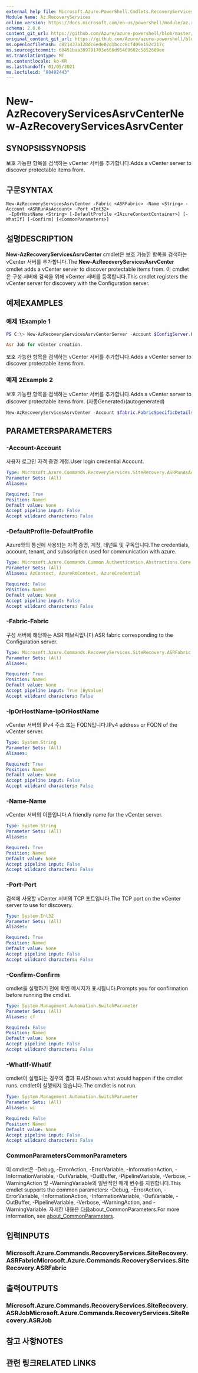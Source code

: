 ```yaml
---
external help file: Microsoft.Azure.PowerShell.Cmdlets.RecoveryServices.SiteRecovery.dll-Help.xml
Module Name: Az.RecoveryServices
online version: https://docs.microsoft.com/en-us/powershell/module/az.recoveryservices/new-azrecoveryservicesasrvcenter
schema: 2.0.0
content_git_url: https://github.com/Azure/azure-powershell/blob/master/src/RecoveryServices/RecoveryServices/help/New-AzRecoveryServicesAsrvCenter.md
original_content_git_url: https://github.com/Azure/azure-powershell/blob/master/src/RecoveryServices/RecoveryServices/help/New-AzRecoveryServicesAsrvCenter.md
ms.openlocfilehash: c821437a128dc6ede02d1bccc8cf409e152c217c
ms.sourcegitcommit: 68451baa389791703e666d95469602c5652609ee
ms.translationtype: MT
ms.contentlocale: ko-KR
ms.lasthandoff: 01/05/2021
ms.locfileid: "98492443"
---
```

# <span data-ttu-id="b7f62-101">New-AzRecoveryServicesAsrvCenter</span><span class="sxs-lookup"><span data-stu-id="b7f62-101">New-AzRecoveryServicesAsrvCenter</span></span>

## <span data-ttu-id="b7f62-102">SYNOPSIS</span><span class="sxs-lookup"><span data-stu-id="b7f62-102">SYNOPSIS</span></span>
<span data-ttu-id="b7f62-103">보호 가능한 항목을 검색하는 vCenter 서버를 추가합니다.</span><span class="sxs-lookup"><span data-stu-id="b7f62-103">Adds a vCenter server to discover protectable items from.</span></span>

## <span data-ttu-id="b7f62-104">구문</span><span class="sxs-lookup"><span data-stu-id="b7f62-104">SYNTAX</span></span>

```
New-AzRecoveryServicesAsrvCenter -Fabric <ASRFabric> -Name <String> -Account <ASRRunAsAccount> -Port <Int32>
 -IpOrHostName <String> [-DefaultProfile <IAzureContextContainer>] [-WhatIf] [-Confirm] [<CommonParameters>]
```

## <span data-ttu-id="b7f62-105">설명</span><span class="sxs-lookup"><span data-stu-id="b7f62-105">DESCRIPTION</span></span>
<span data-ttu-id="b7f62-106">**New-AzRecoveryServicesAsrvCenter** cmdlet은 보호 가능한 항목을 검색하는 vCenter 서버를 추가합니다.</span><span class="sxs-lookup"><span data-stu-id="b7f62-106">The **New-AzRecoveryServicesAsrvCenter** cmdlet adds a vCenter server to discover protectable items from.</span></span> <span data-ttu-id="b7f62-107">이 cmdlet은 구성 서버에 검색을 위해 vCenter 서버를 등록합니다.</span><span class="sxs-lookup"><span data-stu-id="b7f62-107">This cmdlet registers the vCenter server for discovery with the Configuration server.</span></span>

## <span data-ttu-id="b7f62-108">예제</span><span class="sxs-lookup"><span data-stu-id="b7f62-108">EXAMPLES</span></span>

### <span data-ttu-id="b7f62-109">예제 1</span><span class="sxs-lookup"><span data-stu-id="b7f62-109">Example 1</span></span>
```powershell
PS C:\> New-AzRecoveryServicesAsrvCenterServer -Account $ConfigServer.FabricSpecificDetails.RunAsAccounts[1] -Fabric $ConfigServer -Name InmTest59 -Port 443 -Server 10.150.209.6

Asr Job for vCenter creation.
```

<span data-ttu-id="b7f62-110">보호 가능한 항목을 검색하는 vCenter 서버를 추가합니다.</span><span class="sxs-lookup"><span data-stu-id="b7f62-110">Adds a vCenter server to discover protectable items from.</span></span>

### <span data-ttu-id="b7f62-111">예제 2</span><span class="sxs-lookup"><span data-stu-id="b7f62-111">Example 2</span></span>

<span data-ttu-id="b7f62-112">보호 가능한 항목을 검색하는 vCenter 서버를 추가합니다.</span><span class="sxs-lookup"><span data-stu-id="b7f62-112">Adds a vCenter server to discover protectable items from.</span></span> <span data-ttu-id="b7f62-113">(자동Generated)</span><span class="sxs-lookup"><span data-stu-id="b7f62-113">(autogenerated)</span></span>

```powershell <!-- Aladdin Generated Example --> 
New-AzRecoveryServicesAsrvCenter -Account $fabric.FabricSpecificDetails.RunAsAccounts[0] -Fabric $Fabric -IpOrHostName <String> -Name 'V2VM' -Port <Int32>
```

## <span data-ttu-id="b7f62-114">PARAMETERS</span><span class="sxs-lookup"><span data-stu-id="b7f62-114">PARAMETERS</span></span>

### <span data-ttu-id="b7f62-115">-Account</span><span class="sxs-lookup"><span data-stu-id="b7f62-115">-Account</span></span>
<span data-ttu-id="b7f62-116">사용자 로그인 자격 증명 계정.</span><span class="sxs-lookup"><span data-stu-id="b7f62-116">User login credential Account.</span></span>

```yaml
Type: Microsoft.Azure.Commands.RecoveryServices.SiteRecovery.ASRRunAsAccount
Parameter Sets: (All)
Aliases:

Required: True
Position: Named
Default value: None
Accept pipeline input: False
Accept wildcard characters: False
```

### <span data-ttu-id="b7f62-117">-DefaultProfile</span><span class="sxs-lookup"><span data-stu-id="b7f62-117">-DefaultProfile</span></span>
<span data-ttu-id="b7f62-118">Azure와의 통신에 사용되는 자격 증명, 계정, 테넌트 및 구독입니다.</span><span class="sxs-lookup"><span data-stu-id="b7f62-118">The credentials, account, tenant, and subscription used for communication with azure.</span></span>

```yaml
Type: Microsoft.Azure.Commands.Common.Authentication.Abstractions.Core.IAzureContextContainer
Parameter Sets: (All)
Aliases: AzContext, AzureRmContext, AzureCredential

Required: False
Position: Named
Default value: None
Accept pipeline input: False
Accept wildcard characters: False
```

### <span data-ttu-id="b7f62-119">-Fabric</span><span class="sxs-lookup"><span data-stu-id="b7f62-119">-Fabric</span></span>
<span data-ttu-id="b7f62-120">구성 서버에 해당하는 ASR 패브릭입니다.</span><span class="sxs-lookup"><span data-stu-id="b7f62-120">ASR fabric corresponding to the Configuration server.</span></span>

```yaml
Type: Microsoft.Azure.Commands.RecoveryServices.SiteRecovery.ASRFabric
Parameter Sets: (All)
Aliases:

Required: True
Position: Named
Default value: None
Accept pipeline input: True (ByValue)
Accept wildcard characters: False
```

### <span data-ttu-id="b7f62-121">-IpOrHostName</span><span class="sxs-lookup"><span data-stu-id="b7f62-121">-IpOrHostName</span></span>
<span data-ttu-id="b7f62-122">vCenter 서버의 IPv4 주소 또는 FQDN입니다.</span><span class="sxs-lookup"><span data-stu-id="b7f62-122">IPv4 address or FQDN of the vCenter server.</span></span>

```yaml
Type: System.String
Parameter Sets: (All)
Aliases:

Required: True
Position: Named
Default value: None
Accept pipeline input: False
Accept wildcard characters: False
```

### <span data-ttu-id="b7f62-123">-Name</span><span class="sxs-lookup"><span data-stu-id="b7f62-123">-Name</span></span>
<span data-ttu-id="b7f62-124">vCenter 서버의 이름입니다.</span><span class="sxs-lookup"><span data-stu-id="b7f62-124">A friendly name for the vCenter server.</span></span>

```yaml
Type: System.String
Parameter Sets: (All)
Aliases:

Required: True
Position: Named
Default value: None
Accept pipeline input: False
Accept wildcard characters: False
```

### <span data-ttu-id="b7f62-125">-Port</span><span class="sxs-lookup"><span data-stu-id="b7f62-125">-Port</span></span>
<span data-ttu-id="b7f62-126">검색에 사용할 vCenter 서버의 TCP 포트입니다.</span><span class="sxs-lookup"><span data-stu-id="b7f62-126">The TCP port on the vCenter server to use for discovery.</span></span>

```yaml
Type: System.Int32
Parameter Sets: (All)
Aliases:

Required: True
Position: Named
Default value: None
Accept pipeline input: False
Accept wildcard characters: False
```

### <span data-ttu-id="b7f62-127">-Confirm</span><span class="sxs-lookup"><span data-stu-id="b7f62-127">-Confirm</span></span>
<span data-ttu-id="b7f62-128">cmdlet을 실행하기 전에 확인 메시지가 표시됩니다.</span><span class="sxs-lookup"><span data-stu-id="b7f62-128">Prompts you for confirmation before running the cmdlet.</span></span>

```yaml
Type: System.Management.Automation.SwitchParameter
Parameter Sets: (All)
Aliases: cf

Required: False
Position: Named
Default value: None
Accept pipeline input: False
Accept wildcard characters: False
```

### <span data-ttu-id="b7f62-129">-WhatIf</span><span class="sxs-lookup"><span data-stu-id="b7f62-129">-WhatIf</span></span>
<span data-ttu-id="b7f62-130">cmdlet이 실행되는 경우의 결과 표시</span><span class="sxs-lookup"><span data-stu-id="b7f62-130">Shows what would happen if the cmdlet runs.</span></span>
<span data-ttu-id="b7f62-131">cmdlet이 실행되지 않습니다.</span><span class="sxs-lookup"><span data-stu-id="b7f62-131">The cmdlet is not run.</span></span>

```yaml
Type: System.Management.Automation.SwitchParameter
Parameter Sets: (All)
Aliases: wi

Required: False
Position: Named
Default value: None
Accept pipeline input: False
Accept wildcard characters: False
```

### <span data-ttu-id="b7f62-132">CommonParameters</span><span class="sxs-lookup"><span data-stu-id="b7f62-132">CommonParameters</span></span>
<span data-ttu-id="b7f62-133">이 cmdlet은 -Debug, -ErrorAction, -ErrorVariable, -InformationAction, -InformationVariable, -OutVariable, -OutBuffer, -PipelineVariable, -Verbose, -WarningAction 및 -WarningVariable의 일반적인 매개 변수를 지원합니다.</span><span class="sxs-lookup"><span data-stu-id="b7f62-133">This cmdlet supports the common parameters: -Debug, -ErrorAction, -ErrorVariable, -InformationAction, -InformationVariable, -OutVariable, -OutBuffer, -PipelineVariable, -Verbose, -WarningAction, and -WarningVariable.</span></span> <span data-ttu-id="b7f62-134">자세한 내용은 [다음](http://go.microsoft.com/fwlink/?LinkID=113216)about_CommonParameters.</span><span class="sxs-lookup"><span data-stu-id="b7f62-134">For more information, see [about_CommonParameters](http://go.microsoft.com/fwlink/?LinkID=113216).</span></span>

## <span data-ttu-id="b7f62-135">입력</span><span class="sxs-lookup"><span data-stu-id="b7f62-135">INPUTS</span></span>

### <span data-ttu-id="b7f62-136">Microsoft.Azure.Commands.RecoveryServices.SiteRecovery.ASRFabric</span><span class="sxs-lookup"><span data-stu-id="b7f62-136">Microsoft.Azure.Commands.RecoveryServices.SiteRecovery.ASRFabric</span></span>

## <span data-ttu-id="b7f62-137">출력</span><span class="sxs-lookup"><span data-stu-id="b7f62-137">OUTPUTS</span></span>

### <span data-ttu-id="b7f62-138">Microsoft.Azure.Commands.RecoveryServices.SiteRecovery.ASRJob</span><span class="sxs-lookup"><span data-stu-id="b7f62-138">Microsoft.Azure.Commands.RecoveryServices.SiteRecovery.ASRJob</span></span>

## <span data-ttu-id="b7f62-139">참고 사항</span><span class="sxs-lookup"><span data-stu-id="b7f62-139">NOTES</span></span>

## <span data-ttu-id="b7f62-140">관련 링크</span><span class="sxs-lookup"><span data-stu-id="b7f62-140">RELATED LINKS</span></span>
